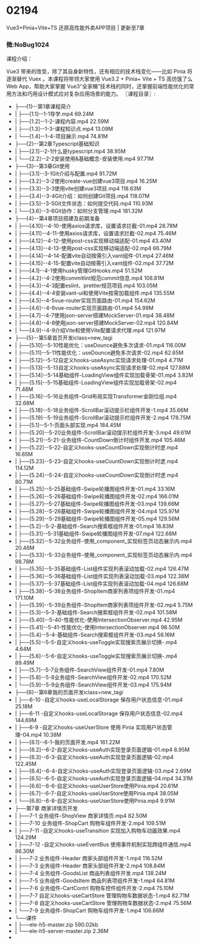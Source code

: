 # 02194
 Vue3+Pinia+Vite+TS 还原高性能外卖APP项目 | 更新至7章
### 微:NoBug1024 


课程介绍：

Vue3 带来的改变，除了其自身新特性，还有相应的技术栈变化——比如 Pinia 将逐渐替代 Vuex 。本课程将带领大家使用 Vue3.2 + Pinia+ Vite + TS 高仿饿了么 Web App，帮助大家掌握 Vue3“全家桶”技术栈的同时，还掌握前端性能优化的常用方法和巧用设计模式应对复杂应用场景的能力。
〖课程目录〗:


- ├──{1}--第1章课程简介  
- |   ├──[1.1]--1-1导学.mp4  69.24M
- |   ├──[1.2]--1-2-课程内容.mp4  22.59M
- |   ├──[1.3]--1-3-课程知识点.mp4  13.09M
- |   └──[1.4]--1-4-项目展示.mp4  74.81M
- ├──{2}--第2章Typescript基础知识  
- |   ├──[2.1]--2-1什么是typescript.mp4  38.95M
- |   └──[2.2]--2-2安装使用&amp;基础概念-安装使用.mp4  97.71M
- ├──{3}--第3章Git使用  
- |   ├──[3.1]--3-1Git介绍与配置.mp4  91.72M
- |   ├──[3.2]--3-2使用create-vue创建vue3项目.mp4  16.25M
- |   ├──[3.3]--3-3使用vite创建vue3项目.mp4  118.63M
- |   ├──[3.4]--3-4Git介绍：如何创建Git项目.mp4  118.07M
- |   ├──[3.5]--3-5Git文件状态：如何提交代码.mp4  110.93M
- |   └──[3.6]--3-6Git协作：如何分支管理.mp4  181.32M
- ├──{4}--第4章项目搭建及前期准备  
- |   ├──[4.10]--4-10-使用axios请求库，设置请求拦截-01.mp4  28.78M
- |   ├──[4.11]--4-11-使用axios请求库，设置请求拦截-02.mp4  75.46M
- |   ├──[4.12]--4-12-使用post-css实现移动端适配-01.mp4  43.40M
- |   ├──[4.13]--4-13-使用post-css实现移动端适配-02.mp4  66.79M
- |   ├──[4.14]--4-14-配置vite自动按需引入vant组件-01.mp4  27.46M
- |   ├──[4.15]--4-15-配置vite自动按需引入vant组件-02.mp4  37.72M
- |   ├──[4.1]--4-1使用husky管理GitHooks.mp4  51.52M
- |   ├──[4.2]--4-2使用commitlint规范commit信息.mp4  108.81M
- |   ├──[4.3]--4-3配置eslint、prettier规范项目.mp4  103.05M
- |   ├──[4.4]--4-4安装vant-ui和使用Vite按需加载组件.mp4  135.55M
- |   ├──[4.5]--4-5vue-router实现页面路由-01.mp4  154.62M
- |   ├──[4.6]--4-6vue-router实现页面路由-01.mp4  54.99M
- |   ├──[4.7]--4-7使用json-server搭建MockServer-01.mp4  38.48M
- |   ├──[4.8]--4-8使用json-server搭建MockServer-02.mp4  120.84M
- |   └──[4.9]--4-9介绍Vite和使用Vite配置请求代理.mp4  121.97M
- ├──{5}--第5章首页开发iclass=new_tagi  
- |   ├──[5.10]--5-10性能优化：useDounce避免多次请求-01.mp4  116.00M
- |   ├──[5.11]--5-11性能优化：useDounce避免多次请求-02.mp4  62.65M
- |   ├──[5.12]--5-12自定义hooks-useAsync实现请求处理-01.mp4  4.71M
- |   ├──[5.13]--5-13自定义hooks-useAsync实现请求处理-02.mp4  127.88M
- |   ├──[5.14]--5-14基础组件-LoadingView组件实现加载骨架-01.mp4  3.82M
- |   ├──[5.15]--5-15基础组件-LoadingView组件实现加载骨架-02.mp4  71.48M
- |   ├──[5.16]--5-16业务组件-Grid布局实现Transformer金刚位组.mp4  32.68M
- |   ├──[5.18]--5-18业务组件-ScrollBar滚动提示栏组件开发-1.mp4  35.66M
- |   ├──[5.19]--5-19业务组件-ScrollBar滚动提示栏组件开发-2.mp4  178.75M
- |   ├──[5.1]--5-1-页面头部实现.mp4  184.45M
- |   ├──[5.20]--5-20业务组件-ScrollBar滚动提示栏组件开发-3.mp4  49.61M
- |   ├──[5.21]--5-21-业务组件-CountDown倒计时组件开发.mp4  105.46M
- |   ├──[5.22]--5-22-自定义hooks-useCountDown实现倒计时逻.mp4  16.65M
- |   ├──[5.23]--5-23-自定义hooks-useCountDown实现倒计时逻.mp4  114.12M
- |   ├──[5.24]--5-24-自定义hooks-useCountDown实现倒计时逻.mp4  80.71M
- |   ├──[5.25]--5-25基础组件-Swipe轮播图组件开发-01.mp4  33.16M
- |   ├──[5.26]--5-26基础组件-Swipe轮播图组件开发-02.mp4  166.01M
- |   ├──[5.27]--5-27基础组件-Swipe轮播图组件开发-03.mp4  139.66M
- |   ├──[5.28]--5-28基础组件-Swipe轮播图组件开发-04.mp4  125.97M
- |   ├──[5.29]--5-29基础组件-Swipe轮播图组件开发-05.mp4  129.56M
- |   ├──[5.2]--5-2-基础组件-Search搜索框组件开发-01.mp4  18.83M
- |   ├──[5.31]--5-31基础组件-Swipe轮播图组件开发-07.mp4  122.68M
- |   ├──[5.32]--5-32业务组件-使用_component_实现标签页动态展示内.mp4  20.46M
- |   ├──[5.33]--5-33业务组件-使用_component_实现标签页动态展示内.mp4  98.78M
- |   ├──[5.35]--5-35基础组件-List组件实现列表滚动加载-02.mp4  126.47M
- |   ├──[5.36]--5-36基础组件-List组件实现列表滚动加载-03.mp4  122.38M
- |   ├──[5.37]--5-37基础组件-List组件实现列表滚动加载-04.mp4  126.68M
- |   ├──[5.38]--5-38业务组件-ShopItem商家列表项组件开发-01.mp4  171.10M
- |   ├──[5.39]--5-39业务组件-ShopItem商家列表项组件开发-02.mp4  5.75M
- |   ├──[5.3]--5-3-基础组件-Search搜索框组件开发-02.mp4  101.58M
- |   ├──[5.40]--5-40-性能优化-使用IntersectionObserver.mp4  42.95M
- |   ├──[5.41]--5-41-性能优化-使用IntersectionObserver.mp4  98.50M
- |   ├──[5.4]--5-4-基础组件-Search搜索框组件开发-03.mp4  56.16M
- |   ├──[5.5]--5-5-自定义hooks-useToggle实现搜索页展示切换-.mp4  4.64M
- |   ├──[5.6]--5-6-自定义hooks-useToggle实现搜索页展示切换-.mp4  89.49M
- |   ├──[5.7]--5-7业务组件-SearchView组件开发-01.mp4  7.80M
- |   ├──[5.8]--5-8业务组件-SearchView组件开发-02.mp4  170.52M
- |   └──[5.9]--5-9业务组件-SearchView组件开发-03.mp4  175.94M
- ├──{6}--第6章我的页面开发iclass=new_tagi  
- |   ├──6-10 -自定义hooks-useLocalStorage 保存用户状态信息-01.mp4  25.18M
- |   ├──6-11 -自定义hooks-useLocalStorage 保存用户状态信息-02.mp4  144.69M
- |   ├──6-9 -自定义hooks-useUserStore 使用 Pinia 实现用户状态管理-04.mp4  10.38M
- |   ├──[6.1]--6-1-我的页面开发.mp4  161.22M
- |   ├──[6.2]--6-2-自定义hooks-useAuth实现登录页面逻辑-01.mp4  8.95M
- |   ├──[6.3]--6-3-自定义hooks-useAuth实现登录页面逻辑-02.mp4  122.45M
- |   ├──[6.4]--6-4-自定义hooks-useAuth实现登录页面逻辑-03.mp4  2.69M
- |   ├──[6.5]--6-5-自定义hooks-useAuth实现登录页面逻辑-04.mp4  34.31M
- |   ├──[6.6]--6-6-自定义hooks-useUserStore使用Pinia.mp4  20.61M
- |   ├──[6.7]--6-7-自定义hooks-useUserStore使用Pinia.mp4  38.05M
- |   └──[6.8]--6-8-自定义hooks-useUserStore使用Pinia.mp4  9.91M
- ├──第7章 商家详情页开发  
- |   ├──7-1 业务组件-ShopView 商家详情页.mp4  82.50M
- |   ├──7-10 业务组件-ShopCart 购物车组件开发-2.mp4  109.51M
- |   ├──7-11 -自定义hooks-useTransition 实现加入购物车动画效果.mp4  124.29M
- |   ├──7-12 -自定义hooks-useEventBus 使用事件机制实现跨组件通信.mp4  86.30M
- |   ├──7-2 业务组件-Header 商家头部组件开发-1.mp4  116.52M
- |   ├──7-3 业务组件-Header 商家头部组件开发-2.mp4  108.84M
- |   ├──7-4 业务组件-GoodsList 商品列表组件开发.mp4  138.24M
- |   ├──7-5 业务组件-GoodsItem 商品列表项组件开发-1.mp4  64.81M
- |   ├──7-6 业务组件-CartContrl 购物车控件组件开发-2.mp4  75.10M
- |   ├──7-7 自定义hooks-useCartStore 管理购物车数据状态-1.mp4  82.71M
- |   ├──7-8 自定义hooks-useCartStore 管理购物车数据状态-2.mp4  75.56M
- |   └──7-9 业务组件-ShopCart 购物车组件开发-1.mp4  106.66M
- └──课件  
- |   ├──ele-h5-master.zip  590.02kb
- |   └──ele-h5-server-master.zip  2.36M
- 
